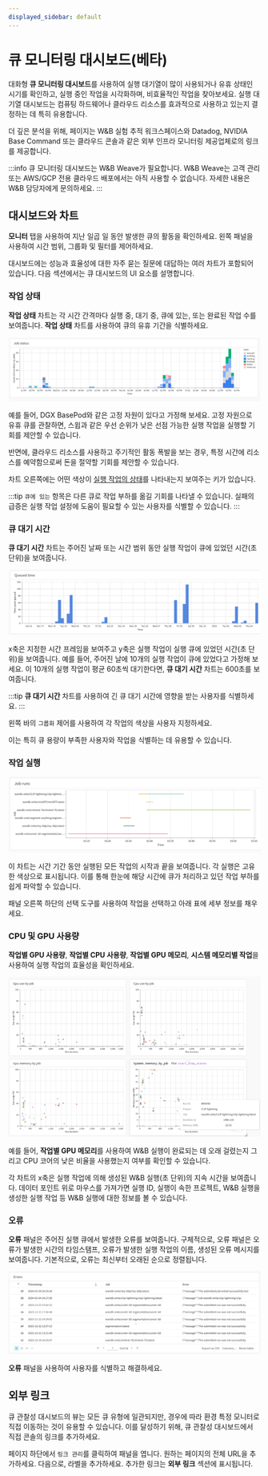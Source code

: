 ```yaml
---
displayed_sidebar: default
---
```


# 큐 모니터링 대시보드(베타)

대화형 **큐 모니터링 대시보드**를 사용하여 실행 대기열이 많이 사용되거나 유휴 상태인 시기를 확인하고, 실행 중인 작업을 시각화하며, 비효율적인 작업을 찾아보세요. 실행 대기열 대시보드는 컴퓨팅 하드웨어나 클라우드 리소스를 효과적으로 사용하고 있는지 결정하는 데 특히 유용합니다.

더 깊은 분석을 위해, 페이지는 W&B 실험 추적 워크스페이스와 Datadog, NVIDIA Base Command 또는 클라우드 콘솔과 같은 외부 인프라 모니터링 제공업체로의 링크를 제공합니다.

:::info
큐 모니터링 대시보드는 W&B Weave가 필요합니다. W&B Weave는 고객 관리 또는 AWS/GCP 전용 클라우드 배포에서는 아직 사용할 수 없습니다. 자세한 내용은 W&B 담당자에게 문의하세요.
:::

## 대시보드와 차트
**모니터** 탭을 사용하여 지난 일곱 일 동안 발생한 큐의 활동을 확인하세요. 왼쪽 패널을 사용하여 시간 범위, 그룹화 및 필터를 제어하세요.

대시보드에는 성능과 효율성에 대한 자주 묻는 질문에 대답하는 여러 차트가 포함되어 있습니다. 다음 섹션에서는 큐 대시보드의 UI 요소를 설명합니다.

### 작업 상태
**작업 상태** 차트는 각 시간 간격마다 실행 중, 대기 중, 큐에 있는, 또는 완료된 작업 수를 보여줍니다. **작업 상태** 차트를 사용하여 큐의 유휴 기간을 식별하세요.

![](/images/launch/launch_obs_jobstatus.png)

예를 들어, DGX BasePod와 같은 고정 자원이 있다고 가정해 보세요. 고정 자원으로 유휴 큐를 관찰하면, 스윕과 같은 우선 순위가 낮은 선점 가능한 실행 작업을 실행할 기회를 제안할 수 있습니다.

반면에, 클라우드 리소스를 사용하고 주기적인 활동 폭발을 보는 경우, 특정 시간에 리소스를 예약함으로써 돈을 절약할 기회를 제안할 수 있습니다.

차트 오른쪽에는 어떤 색상이 [실행 작업의 상태](./launch-view-jobs.md#check-the-status-of-a-job)를 나타내는지 보여주는 키가 있습니다.

:::tip
`큐에 있는` 항목은 다른 큐로 작업 부하를 옮길 기회를 나타낼 수 있습니다. 실패의 급증은 실행 작업 설정에 도움이 필요할 수 있는 사용자를 식별할 수 있습니다.
:::

### 큐 대기 시간

**큐 대기 시간** 차트는 주어진 날짜 또는 시간 범위 동안 실행 작업이 큐에 있었던 시간(초 단위)을 보여줍니다.

![](/images/launch/launch_obs_queuedtime.png)

x축은 지정한 시간 프레임을 보여주고 y축은 실행 작업이 실행 큐에 있었던 시간(초 단위)을 보여줍니다. 예를 들어, 주어진 날에 10개의 실행 작업이 큐에 있었다고 가정해 보세요. 이 10개의 실행 작업이 평균 60초씩 대기한다면, **큐 대기 시간** 차트는 600초를 보여줍니다.

:::tip
**큐 대기 시간** 차트를 사용하여 긴 큐 대기 시간에 영향을 받는 사용자를 식별하세요.
:::

왼쪽 바의 `그룹화` 제어를 사용하여 각 작업의 색상을 사용자 지정하세요.

이는 특히 큐 용량이 부족한 사용자와 작업을 식별하는 데 유용할 수 있습니다.

### 작업 실행

![](/images/launch/launch_obs_jobruns2.png)

이 차트는 시간 기간 동안 실행된 모든 작업의 시작과 끝을 보여줍니다. 각 실행은 고유한 색상으로 표시됩니다. 이를 통해 한눈에 해당 시간에 큐가 처리하고 있던 작업 부하를 쉽게 파악할 수 있습니다.

패널 오른쪽 하단의 선택 도구를 사용하여 작업을 선택하고 아래 표에 세부 정보를 채우세요.

### CPU 및 GPU 사용량
**작업별 GPU 사용량**, **작업별 CPU 사용량**, **작업별 GPU 메모리**, **시스템 메모리별 작업**을 사용하여 실행 작업의 효율성을 확인하세요.

![](/images/launch/launch_obs_gpu.png)

예를 들어, **작업별 GPU 메모리**를 사용하여 W&B 실행이 완료되는 데 오래 걸렸는지 그리고 CPU 코어의 낮은 비율을 사용했는지 여부를 확인할 수 있습니다.

각 차트의 x축은 실행 작업에 의해 생성된 W&B 실행(초 단위)의 지속 시간을 보여줍니다. 데이터 포인트 위로 마우스를 가져가면 실행 ID, 실행이 속한 프로젝트, W&B 실행을 생성한 실행 작업 등 W&B 실행에 대한 정보를 볼 수 있습니다.

### 오류

**오류** 패널은 주어진 실행 큐에서 발생한 오류를 보여줍니다. 구체적으로, 오류 패널은 오류가 발생한 시간의 타임스탬프, 오류가 발생한 실행 작업의 이름, 생성된 오류 메시지를 보여줍니다. 기본적으로, 오류는 최신부터 오래된 순으로 정렬됩니다.

![](/images/launch/launch_obs_errors.png)

**오류** 패널을 사용하여 사용자를 식별하고 해결하세요.

## 외부 링크

큐 관찰성 대시보드의 뷰는 모든 큐 유형에 일관되지만, 경우에 따라 환경 특정 모니터로 직접 이동하는 것이 유용할 수 있습니다. 이를 달성하기 위해, 큐 관찰성 대시보드에서 직접 콘솔의 링크를 추가하세요.

페이지 하단에서 `링크 관리`를 클릭하여 패널을 엽니다. 원하는 페이지의 전체 URL을 추가하세요. 다음으로, 라벨을 추가하세요. 추가한 링크는 **외부 링크** 섹션에 표시됩니다.